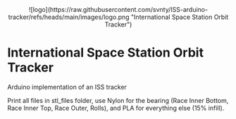 <div style="text-align: center;">
![logo](https://raw.githubusercontent.com/svnty/ISS-arduino-tracker/refs/heads/main/images/logo.png "International Space Station Orbit Tracker")
</div>

# International Space Station Orbit Tracker

Arduino implementation of an ISS tracker

Print all files in stl_files folder, use Nylon for the bearing (Race Inner Bottom, Race Inner Top, Race Outer, Rolls), and PLA for everything else (15% infill).